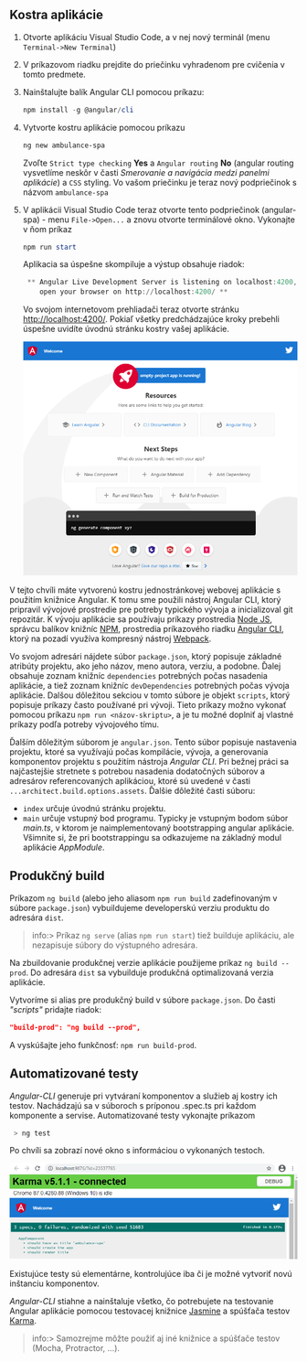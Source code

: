 ## Kostra aplikácie

1. Otvorte aplikáciu Visual Studio Code, a v nej nový terminál
  (menu `Terminal->New Terminal`)
2. V príkazovom riadku prejdite do priečinku vyhradenom pre cvičenia v tomto predmete.
3. Nainštalujte balík Angular CLI pomocou príkazu:

   ```powershell
   npm install -g @angular/cli
   ```

4. Vytvorte kostru aplikácie pomocou príkazu

   ```powershell
   ng new ambulance-spa
   ```

   Zvoľte `Strict type checking` **Yes** a  `Angular routing` **No**
   (angular routing vysvetlíme neskôr v časti *Smerovanie a navigácia
   medzi panelmi aplikácie*) a `CSS` styling. Vo vašom priečinku je teraz
   nový podpriečinok s názvom `ambulance-spa`

5. V aplikácii Visual Studio Code teraz otvorte tento podpriečinok (angular-spa) - menu
  `File->Open...` a znovu otvorte terminálové okno. Vykonajte v ňom príkaz

   ```powershell
   npm run start
   ```

   Aplikacia sa úspešne skompiluje a výstup obsahuje riadok:

   ```powershell
    ** Angular Live Development Server is listening on localhost:4200,
       open your browser on http://localhost:4200/ **
   ```

   Vo svojom internetovom prehliadači teraz otvorte stránku [http://localhost:4200/](http://localhost:4200/).
   Pokiaľ všetky predchádzajúce kroky prebehli úspešne uvidíte úvodnú stránku
   kostry vašej aplikácie.

   ![Kostra aplikácie](./img/01-SPA-01-Scaffold.png)

V tejto chvíli máte vytvorenú kostru jednostránkovej webovej aplikácie s použitím
knižnice Angular. K tomu sme použili nástroj Angular CLI, ktorý pripravil vývojové
prostredie pre potreby typického vývoja a inicializoval git repozitár. K vývoju
aplikácie sa používaju príkazy prostredia [Node JS](https://nodejs.org/en/),
správcu balíkov knižníc [NPM](https://www.npmjs.com/), prostredia príkazového
riadku [Angular CLI](https://cli.angular.io/), ktorý na pozadí využíva kompresný
nástroj [Webpack](https://webpack.js.org/).

Vo svojom adresári nájdete súbor `package.json`, ktorý popisuje základné atribúty
projektu, ako jeho názov, meno autora, verziu, a podobne. Ďalej obsahuje zoznam
knižníc `dependencies` potrebných počas nasadenia aplikácie, a tiež zoznam knižníc
`devDependencies` potrebných počas vývoja aplikácie. Dalšou dôležitou sekciou v
tomto súbore je objekt `scripts`, ktorý popisuje príkazy často používané pri vývoji.
Tieto príkazy možno vykonať pomocou príkazu `npm run <názov-skriptu>`, a je tu možné
doplniť aj vlastné príkazy podľa potreby vývojového tímu.

Ďalším dôležitým súborom je `angular.json`. Tento súbor popisuje nastavenia projektu,
ktoré sa využívajú počas kompilácie, vývoja, a generovania komponentov projektu
s použitím nástroja _Angular CLI_. Pri bežnej práci sa najčastejšie stretnete s
potrebou nasadenia dodatočných súborov a adresárov referencovaných aplikáciou,
ktoré sú uvedené v časti `...architect.build.options.assets`.
Ďalšie dôležité časti súboru:

* `index` určuje úvodnú stránku projektu.
* `main` určuje vstupný bod programu. Typicky je vstupným bodom súbor *main.ts*,
v ktorom je naimplementovaný bootstrapping angular aplikácie. Všimnite si, že pri
bootstrappingu sa odkazujeme na základný modul aplikácie *AppModule*.

## Produkčný build

Príkazom `ng build` (alebo jeho aliasom `npm run build` zadefinovaným v súbore
`package.json`) vybuildujeme developerskú verziu produktu do adresára `dist`.

>info:> Príkaz `ng serve` (alias `npm run start`) tiež builduje aplikáciu, ale nezapisuje
> súbory do výstupného adresára.

Na zbuildovanie produkčnej verzie aplikácie použijeme príkaz `ng build --prod`.
Do adresára `dist` sa vybuilduje produkčná optimalizovaná verzia aplikácie.

Vytvoríme si alias pre produkčný build v súbore `package.json`. Do časti
_"scripts"_ pridajte riadok:

```json
"build-prod": "ng build --prod",
```

A vyskúšajte jeho funkčnosť: `npm run build-prod`.

## Automatizované testy

_Angular-CLI_ generuje pri vytváraní komponentov a služieb aj kostry ich testov.
Nachádzajú sa v súboroch s príponou .spec.ts pri každom komponente a servise.
Automatizované testy vykonajte príkazom

   ```powershell
    > ng test
   ```

  Po chvíli sa zobrazí nové okno s informáciou o vykonaných testoch.

  ![Prvý beh automatizovaných testov](./img/01-SPA-FirstKarmaRun.png)

  Existujúce testy sú elementárne, kontrolujúce iba či je možné vytvoriť novú
  inštanciu komponentov.

  _Angular-CLI_ stiahne a nainštaluje všetko, čo potrebujete na testovanie Angular
  aplikácie pomocou testovacej knižnice [Jasmine](https://jasmine.github.io/) a
  spúšťača testov [Karma](https://karma-runner.github.io/latest/index.html).

  >info:> Samozrejme môžte použiť aj iné knižnice a spúšťače testov (Mocha,
  Protractor, ...).
